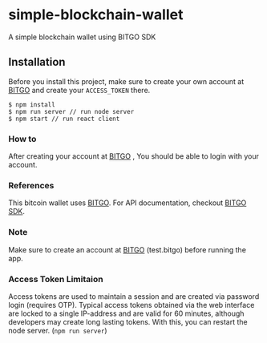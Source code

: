 # simple-blockchain-wallet
A simple blockchain wallet using BITGO SDK

## Installation

Before you install this project, make sure to create your own account at [BITGO](https://test.bitgo.com/info/signup) and create your `ACCESS_TOKEN` there.

```
$ npm install
$ npm run server // run node server
$ npm start // run react client
```

### How to
After creating your account at [BITGO](https://test.bitgo.com/info/signup) , You should be able to login with your account.

### References
This bitcoin wallet uses [BITGO](https://www.bitgo.com/info/).
For API documentation, checkout [BITGO SDK](https://bitgo.github.io/bitgo-docs/#software-development-kit).

### Note
Make sure to create an account at [BITGO](https://test.bitgo.com/info/signup) (test.bitgo) before running the app.

### Access Token Limitaion
Access tokens are used to maintain a session and are created via password login (requires OTP).
Typical access tokens obtained via the web interface are locked to a single IP-address and are valid for 60 minutes, although developers may create long lasting tokens.
With this, you can restart the node server. (`npm run server`)
